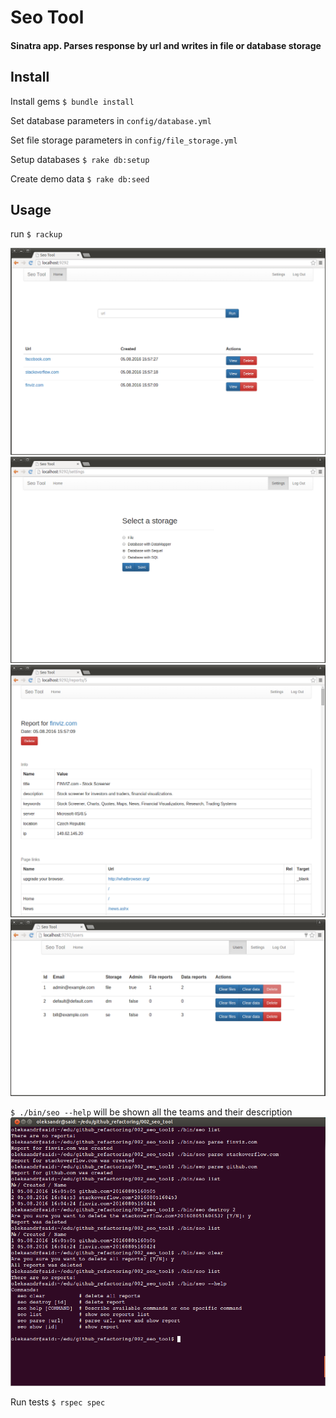 # Seo Tool
#### Sinatra app. Parses response by url and writes in file or database storage

## Install
Install gems `$ bundle install`

Set database parameters in `config/database.yml`

Set file storage parameters in `config/file_storage.yml`

Setup databases `$ rake db:setup`

Create demo data `$ rake db:seed`

## Usage
run `$ rackup` 

![Alt text](index_user.png?raw=true "User index page")
![Alt text](settings_user.png?raw=true "User settings page")
![Alt text](report_user.png?raw=true "User report page")
![Alt text](users_admin.png?raw=true "Admin users page")

`$ ./bin/seo --help` will be shown all the teams and their description
![Alt text](command_line.png?raw=true "Command line interface")

Run tests `$ rspec spec`
